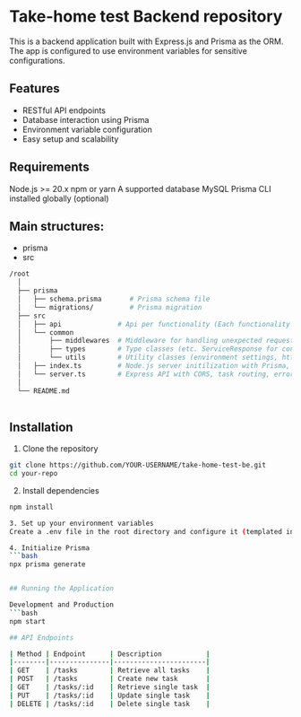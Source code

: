 # Take-home test Backend repository

This is a backend application built with Express.js and Prisma as the ORM. The app is configured to use environment variables for sensitive configurations.

## Features
- RESTful API endpoints
- Database interaction using Prisma
- Environment variable configuration
- Easy setup and scalability

## Requirements
Node.js >= 20.x
npm or yarn
A supported database MySQL
Prisma CLI installed globally (optional)

## Main structures:

- prisma
- src

```sh
/root
  │
  ├── prisma
  │   ├── schema.prisma       # Prisma schema file
  │   └── migrations/         # Prisma migration
  ├── src
  │   ├── api              # Api per functionality (Each functionality consists of router, service and controller)
  │   └── common
  │       ├── middlewares  # Middleware for handling unexpected requests and Prisma-specific error logging
  │       ├── types        # Type classes (etc. ServiceResponse for consistent API success and failure responses)
  │       └── utils        # Utility classes (environment settings, http handlers and logger classes)
  │   ├── index.ts         # Node.js server initilization with Prisma, environment settings, and handling shutdown.
  │   └── server.ts        # Express API with CORS, task routing, error handling, and observability functionalities decleration.
  │
  └── README.md
  

```

## Installation

1. Clone the repository
```bash
git clone https://github.com/YOUR-USERNAME/take-home-test-be.git
cd your-repo
```

2. Install dependencies
```bash
npm install

3. Set up your environment variables
Create a .env file in the root directory and configure it (templated included inside project env.template).

4. Initialize Prisma
```bash
npx prisma generate


## Running the Application

Development and Production
```bash
npm start

## API Endpoints

| Method | Endpoint      | Description           |
|--------|---------------|-----------------------|
| GET    | /tasks        | Retrieve all tasks    |
| POST   | /tasks        | Create new task       |
| GET    | /tasks/:id    | Retrieve single task  |
| PUT    | /tasks/:id    | Update single task    |
| DELETE | /tasks/:id    | Delete single task    |
